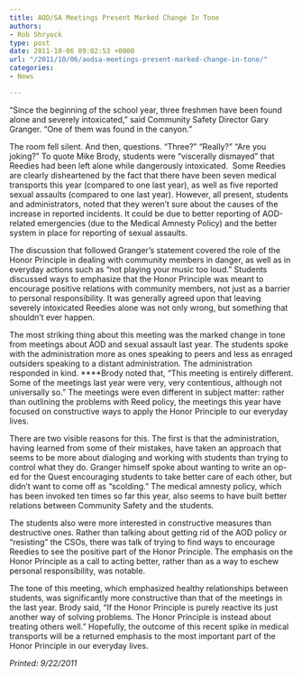 ```yaml
---
title: AOD/SA Meetings Present Marked Change In Tone
authors:
- Rob Shryock
type: post
date: 2011-10-06 09:02:53 +0000
url: "/2011/10/06/aodsa-meetings-present-marked-change-in-tone/"
categories:
- News

---
```

“Since the beginning of the school year, three freshmen have been found alone and severely intoxicated,” said Community Safety Director Gary Granger. “One of them was found in the canyon.”

The room fell silent. And then, questions. “Three?” “Really?” “Are you joking?” To quote Mike Brody, students were “viscerally dismayed” that Reedies had been left alone while dangerously intoxicated.  Some Reedies are clearly disheartened by the fact that there have been seven medical transports this year (compared to one last year), as well as five reported sexual assaults (compared to one last year). However, all present, students and administrators, noted that they weren&#8217;t sure about the causes of the increase in reported incidents. It could be due to better reporting of AOD-related emergencies (due to the Medical Amnesty Policy) and the better system in place for reporting of sexual assaults.

The discussion that followed Granger’s statement covered the role of the Honor Principle in dealing with community members in danger, as well as in everyday actions such as “not playing your music too loud.” Students discussed ways to emphasize that the Honor Principle was meant to encourage positive relations with community members, not just as a barrier to personal responsibility. It was generally agreed upon that leaving severely intoxicated Reedies alone was not only wrong, but something that shouldn&#8217;t ever happen.

The most striking thing about this meeting was the marked change in tone from meetings about AOD and sexual assault last year. The students spoke with the administration more as ones speaking to peers and less as enraged outsiders speaking to a distant administration. The administration responded in kind. ****Brody noted that, “This meeting is entirely different. Some of the meetings last year were very, very contentious, although not universally so.” The meetings were even different in subject matter: rather than outlining the problems with Reed policy, the meetings this year have focused on constructive ways to apply the Honor Principle to our everyday lives.

There are two visible reasons for this. The first is that the administration, having learned from some of their mistakes, have taken an approach that seems to be more about dialoging and working with students than trying to control what they do. Granger himself spoke about wanting to write an op-ed for the Quest encouraging students to take better care of each other, but didn&#8217;t want to come off as “scolding.” The medical amnesty policy, which has been invoked ten times so far this year, also seems to have built better relations between Community Safety and the students.

The students also were more interested in constructive measures than destructive ones. Rather than talking about getting rid of the AOD policy or “resisting” the CSOs, there was talk of trying to find ways to encourage Reedies to see the positive part of the Honor Principle. The emphasis on the Honor Principle as a call to acting better, rather than as a way to eschew personal responsibility, was notable.

The tone of this meeting, which emphasized healthy relationships between students, was significantly more constructive than that of the meetings in the last year. Brody said, “If the Honor Principle is purely reactive its just another way of solving problems. The Honor Principle is instead about treating others well.” Hopefully, the outcome of this recent spike in medical transports will be a returned emphasis to the most important part of the Honor Principle in our everyday lives.

_Printed: 9/22/2011_